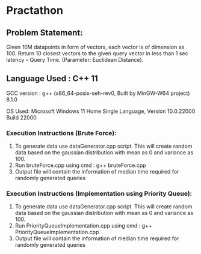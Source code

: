 # Practathon

## Problem Statement:

Given 10M datapoints in form of vectors, each vector is of dimension as 100. Return 10 closest vectors to the given query vector in less than 1 sec latency – Query Time.  (Parameter: Euclidean Distance).

## Language Used : C++ 11
GCC version : g++ (x86_64-posix-seh-rev0, Built by MinGW-W64 project) 8.1.0

OS Used: Microsoft Windows 11 Home Single Language, Version	10.0.22000 Build 22000


### Execution Instructions (Brute Force): 
1. To generate data use dataGenerator.cpp script. This will create random data based on the gaussian distribution with mean as 0 and variance as 100.
2. Run bruteForce.cpp using cmd : g++ bruteForce.cpp
3. Output file will contain the information of median time required for randomly generated queries


### Execution Instructions (Implementation using Priority Queue): 
1. To generate data use dataGenerator.cpp script. This will create random data based on the gaussian distribution with mean as 0 and variance as 100.
2. Run PriorityQueueImplementation.cpp using cmd : g++ PriorityQueueImplementation.cpp
3. Output file will contain the information of median time required for randomly generated queries





